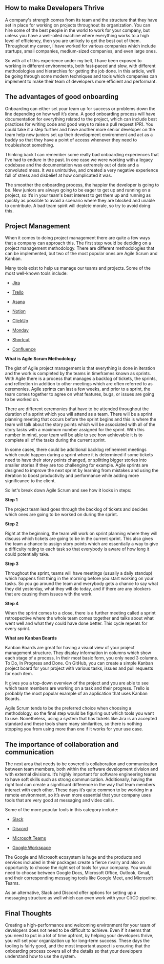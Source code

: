 ## How to make Developers Thrive

A company's strength comes from its team and the structure that they have set in place for working on projects throughout its organization. You can hire some of the best people in the world to work for your company, but unless you have a well-oiled machine where everything works to a high level of efficiency, then you are unlikely to get the best out of them. Throughout my career, I have worked for various companies which include startups, small companies, medium-sized companies, and even large ones.

So with all of this experience under my belt, I have been exposed to working in different environments, both fast-paced and slow, with different methodologies and hierarchies for getting the job done. In this article, we‘ll be going through some modern techniques and tools which companies can implement to make their team of developers more efficient and performant.

## The advantages of good onboarding

Onboarding can either set your team up for success or problems down the line depending on how well it’s done. A good onboarding process will have documentation for everything related to the project, which can include best practices for writing code and good ways to raise a pull request (PR). You could take it a step further and have another more senior developer on the team help new juniors set up their development environment and act as a buddy so that they have a point of access whenever they need to troubleshoot something.

Thinking back I can remember some really bad onboarding experiences that I’ve had to endure in the past. In one case we were working with a legacy codebase and the documentation was extremely out of date and a convoluted mess. It was unintuitive, and created a very negative experience full of stress and disbelief at how complicated it was.

The smoother the onboarding process, the happier the developer is going to be. New juniors are always going to be eager to get up and running on a project, so it’s in your team's best interest to get them up and running as quickly as possible to avoid a scenario where they are blocked and unable to contribute. A bad team spirit will deplete morale, so try to avoid doing this.

## Project Management

When it comes to doing project management there are quite a few ways that a company can approach this. The first step would be deciding on a project management methodology. There are different methodologies that can be implemented, but two of the most popular ones are Agile Scrum and Kanban.

Many tools exist to help us manage our teams and projects. Some of the most well-known tools include:

- [Jira](https://www.atlassian.com/software/jira)

- [Trello](https://trello.com/en)

- [Asana](https://asana.com/?noredirect)

- [Notion](https://www.notion.so/)

- [ClickUp](https://clickup.com/)

- [Monday](https://monday.com/)

- [Shortcut](https://shortcut.com/)

- [Confluence](https://www.atlassian.com/software/confluence)

**What is Agile Scrum Methodology**

The gist of Agile project management is that everything is done in iteration and the work is completed by the teams in timeframes known as sprints. With Agile there is a process that manages a backlog of tickets, the sprints, and reflection in addition to other meetings which are often referred to as ceremonies. Agile sprints can last a few weeks, and prior to a sprint, the team comes together to agree on what features, bugs, or issues are going to be worked on.

There are different ceremonies that have to be attended throughout the duration of a sprint which you will attend as a team. There will be a sprint planning meeting that occurs before the sprint begins and this is where the team will talk about the story points which will be associated with all of the story tasks with a maximum number assigned for the sprint. With this number in mind, your team will be able to see how achievable it is to complete all of the tasks during the current sprint.

In some cases, there could be additional backlog refinement meetings which could happen during a sprint where it is determined if some tickets need to have their story points changed, or splitting bigger stories into smaller stories if they are too challenging for example. Agile sprints are designed to improve the next sprint by learning from mistakes and using the iteration to boost productivity and performance while adding more significance to the client.

So let's break down Agile Scrum and see how it looks in steps:

**Step 1**

The project team lead goes through the backlog of tickets and decides which ones are going to be worked on during the sprint.

**Step 2**

Right at the beginning, the team will work on sprint planning where they will discuss which tickets are going to be in the current sprint. This also gives the team a chance to assign story points which are essentially a way to give a difficulty rating to each task so that everybody is aware of how long it could potentially take.

**Step 3**

Throughout the sprint, teams will have meetings (usually a daily standup) which happens first thing in the morning before you start working on your tasks. So you go around the team and everybody gets a chance to say what they did yesterday, what they will do today, and if there are any blockers that are causing them issues with the work.

**Step 4**

When the sprint comes to a close, there is a further meeting called a sprint retrospective where the whole team comes together and talks about what went well and what they could have done better. This cycle repeats for every sprint.

**What are Kanban Boards**

Kanban Boards are great for having a visual view of your project management structure. They display information in columns which show each stage of a process. In their most basic form, you only need 3 columns. To Do, In Progress and Done. On GitHub, you can create a simple Kanban project board for your project with various tasks, issues and pull requests for each item.

It gives you a top-down overview of the project and you are able to see which team members are working on a task and their progress. Trello is probably the most popular example of an application that uses Kanban Boards.

Agile Scrum tends to be the preferred choice when choosing a methodology, so the final step would be figuring out which tools you want to use. Nonetheless, using a system that has tickets like Jira is an accepted standard and these tools share many similarities, so there is nothing stopping you from using more than one if it works for your use case.

## The importance of collaboration and communication

The next area that needs to be covered is collaboration and communication between team members, both within the software development division and with external divisions. It’s highly important for software engineering teams to have soft skills such as strong communication. Additionally, having the right tool can create a significant difference in the way that team members interact with each other. These days it’s quite common to be working in a remote environment, so it’s even more essential that your company uses tools that are very good at messaging and video calls.

Some of the more popular tools in this category include:

- [Slack](https://slack.com/intl/en-gb/)

- [Discord](https://discord.com/)

- [Microsoft Teams](https://www.microsoft.com/en-gb/microsoft-teams/group-chat-software)

- [Google Workspace](https://workspace.google.com/intl/en_uk/)

The Google and Microsoft ecosystem is huge and the products and services included in their packages create a fierce rivalry and also an opportunity to choose the right set of tools for your company. You would need to choose between Google Docs, Microsoft Office, Outlook, Gmail, and their corresponding messaging tools like Google Meet, and Microsoft Teams.

As an alternative, Slack and Discord offer options for setting up a messaging structure as well which can even work with your CI/CD pipeline.

## Final Thoughts

Creating a high-performance and welcoming environment for your team of developers does not need to be difficult to achieve. Even if it seems that you need to put in a lot of time upfront, by helping your developers thrive, you will set your organization up for long-term success. These days the tooling is fairly good, and the most important aspect is ensuring that the onboarding process covers all of the details so that your developers understand how to use the system.
